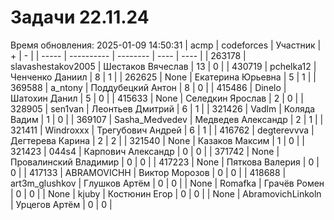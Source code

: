 # Задачи 22.11.24
Время обновления: 2025-01-09 14:50:31
| acmp  | codeforces | Участник | +    | -    |
| ----- | ---------- | -------- | ---- | ---- |
| 263178 | slavashestakov2005 | Шестаков Вячеслав | 13 | 0 |
| 430719 | pchelka12 | Ченченко Даниил | 8 | 1 |
| 262625 | None | Екатерина Юрьевна | 5 | 1 |
| 369588 | a_ntony | Поддубецкий Антон | 8 | 0 |
| 415486 | Dinelo | Шатохин Данил | 5 | 0 |
| 415633 | None | Селедкин Ярослав | 2 | 0 |
| 328905 | sen1van | Леонтьев Дмитрий | 6 | 1 |
| 321426 | Vadlm | Коляда Вадим | 1 | 0 |
| 369107 | Sasha_Medvedev | Медведев Александр | 2 | 1 |
| 321411 | Windroxxx | Трегубович Андрей | 6 | 1 |
| 416762 | degterevvva | Дегтерева Карина | 2 | 2 |
| 321540 | None | Казаков Максим | 1 | 0 |
| 321423 | 044s4 | Карпович Александр | 0 | 0 |
| 371742 | None | Провалинский Владимир | 0 | 0 |
| 417223 | None | Пяткова Валерия | 0 | 0 |
| 417133 | ABRAMOVICHH | Виктор Морозов | 0 | 0 |
| 418688 | art3m_glushkov | Глушков Артём | 0 | 0 |
| None | Romafka | Грачёв Ромен | 0 | 0 |
| None | kjuby | Костюнин Егор | 0 | 0 |
| None | AbramovichLinkoln | Урцегов Артём | 0 | 0 |
